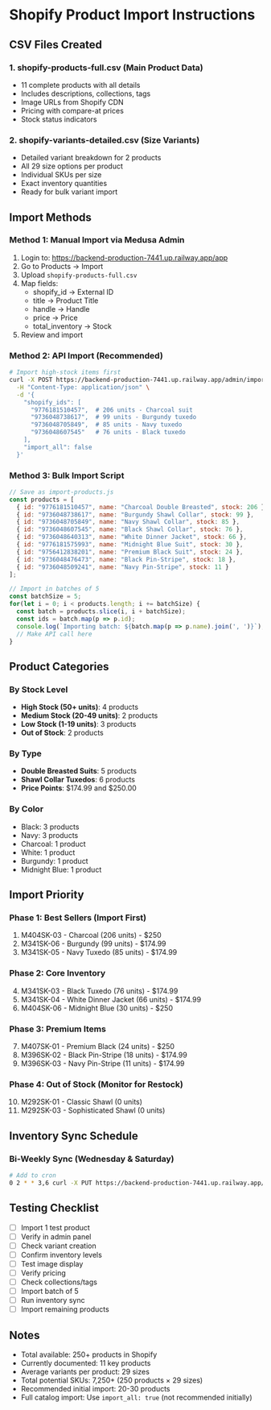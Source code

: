 # Shopify Product Import Instructions

## CSV Files Created

### 1. **shopify-products-full.csv** (Main Product Data)
- 11 complete products with all details
- Includes descriptions, collections, tags
- Image URLs from Shopify CDN
- Pricing with compare-at prices
- Stock status indicators

### 2. **shopify-variants-detailed.csv** (Size Variants)
- Detailed variant breakdown for 2 products
- All 29 size options per product
- Individual SKUs per size
- Exact inventory quantities
- Ready for bulk variant import

## Import Methods

### Method 1: Manual Import via Medusa Admin
1. Login to: https://backend-production-7441.up.railway.app/app
2. Go to Products → Import
3. Upload `shopify-products-full.csv`
4. Map fields:
   - shopify_id → External ID
   - title → Product Title
   - handle → Handle
   - price → Price
   - total_inventory → Stock
5. Review and import

### Method 2: API Import (Recommended)
```bash
# Import high-stock items first
curl -X POST https://backend-production-7441.up.railway.app/admin/import-shopify \
  -H "Content-Type: application/json" \
  -d '{
    "shopify_ids": [
      "9776181510457",  # 206 units - Charcoal suit
      "9736048738617",  # 99 units - Burgundy tuxedo
      "9736048705849",  # 85 units - Navy tuxedo
      "9736048607545"   # 76 units - Black tuxedo
    ],
    "import_all": false
  }'
```

### Method 3: Bulk Import Script
```javascript
// Save as import-products.js
const products = [
  { id: "9776181510457", name: "Charcoal Double Breasted", stock: 206 },
  { id: "9736048738617", name: "Burgundy Shawl Collar", stock: 99 },
  { id: "9736048705849", name: "Navy Shawl Collar", stock: 85 },
  { id: "9736048607545", name: "Black Shawl Collar", stock: 76 },
  { id: "9736048640313", name: "White Dinner Jacket", stock: 66 },
  { id: "9776181575993", name: "Midnight Blue Suit", stock: 30 },
  { id: "9756412838201", name: "Premium Black Suit", stock: 24 },
  { id: "9736048476473", name: "Black Pin-Stripe", stock: 18 },
  { id: "9736048509241", name: "Navy Pin-Stripe", stock: 11 }
];

// Import in batches of 5
const batchSize = 5;
for(let i = 0; i < products.length; i += batchSize) {
  const batch = products.slice(i, i + batchSize);
  const ids = batch.map(p => p.id);
  console.log(`Importing batch: ${batch.map(p => p.name).join(', ')}`);
  // Make API call here
}
```

## Product Categories

### By Stock Level
- **High Stock (50+ units)**: 4 products
- **Medium Stock (20-49 units)**: 2 products  
- **Low Stock (1-19 units)**: 3 products
- **Out of Stock**: 2 products

### By Type
- **Double Breasted Suits**: 5 products
- **Shawl Collar Tuxedos**: 6 products
- **Price Points**: $174.99 and $250.00

### By Color
- Black: 3 products
- Navy: 3 products
- Charcoal: 1 product
- White: 1 product
- Burgundy: 1 product
- Midnight Blue: 1 product

## Import Priority

### Phase 1: Best Sellers (Import First)
1. M404SK-03 - Charcoal (206 units) - $250
2. M341SK-06 - Burgundy (99 units) - $174.99
3. M341SK-05 - Navy Tuxedo (85 units) - $174.99

### Phase 2: Core Inventory
4. M341SK-03 - Black Tuxedo (76 units) - $174.99
5. M341SK-04 - White Dinner Jacket (66 units) - $174.99
6. M404SK-06 - Midnight Blue (30 units) - $250

### Phase 3: Premium Items
7. M407SK-01 - Premium Black (24 units) - $250
8. M396SK-02 - Black Pin-Stripe (18 units) - $174.99
9. M396SK-03 - Navy Pin-Stripe (11 units) - $174.99

### Phase 4: Out of Stock (Monitor for Restock)
10. M292SK-01 - Classic Shawl (0 units)
11. M292SK-03 - Sophisticated Shawl (0 units)

## Inventory Sync Schedule

### Bi-Weekly Sync (Wednesday & Saturday)
```bash
# Add to cron
0 2 * * 3,6 curl -X PUT https://backend-production-7441.up.railway.app/admin/import-shopify/inventory
```

## Testing Checklist

- [ ] Import 1 test product
- [ ] Verify in admin panel
- [ ] Check variant creation
- [ ] Confirm inventory levels
- [ ] Test image display
- [ ] Verify pricing
- [ ] Check collections/tags
- [ ] Import batch of 5
- [ ] Run inventory sync
- [ ] Import remaining products

## Notes

- Total available: 250+ products in Shopify
- Currently documented: 11 key products
- Average variants per product: 29 sizes
- Total potential SKUs: 7,250+ (250 products × 29 sizes)
- Recommended initial import: 20-30 products
- Full catalog import: Use `import_all: true` (not recommended initially)